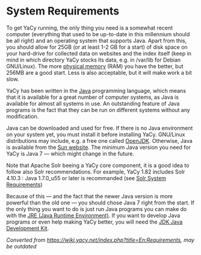 # System Requirements

To get YaCy running, the only thing you need is a somewhat recent
computer (everything that used to be up-to-date in this millennium
should be all right) and an operating system that supports Java. Apart
from this, you should allow for 25GB (or at least 1-2 GB for a start) of
disk space on your hard-drive for collected data on websites and the
index itself (keep in mind in which directory YaCy stocks its data, e.g.
in /var/lib for Debian GNU/Linux). The more [physical
memory](http://en.wikipedia.org/wiki/Random_access_memory) (RAM) you
have the better, but 256MB are a good start. Less is also acceptable,
but it will make work a bit slow.

YaCy has been written in the
[Java](http://en.wikipedia.org/wiki/Java_\(programming_language\))
programming language, which means that it is available for a great
number of computer systems, as Java is available for almost all systems
in use. An outstanding feature of Java programs is the fact that they
can be run on different systems without any modification.

Java can be downloaded and used for free. If there is no Java
environment on your system yet, you must install it before installing
YaCy. GNU/Linux distributions may include, e.g. a free one called
[OpenJDK](http://openjdk.java.net/install/). Otherwise, Java is
available from the [Sun website](http://java.com/en/download/index.jsp).
The minimum Java version you need for YaCy is Java 7 — which might
change in the future.

Note that Apache Solr beeing a YaCy core component, it is a good idea to
follow also Solr recommendations. For example, YaCy 1.82 includes Solr
4.10.3 : Java 1.7.0\_u55 or later is recommanded (see [Solr System
Requirements](https://lucene.apache.org/solr/4_10_3/SYSTEM_REQUIREMENTS.html))

Because of this — and the fact that the newer Java version is more
powerful than the old one — you should chose Java 7 right from the
start. If the only thing you want to do is just run Java programs you
can make do with the [JRE (Java Runtime
Environment)](https://en.wikipedia.org/wiki/Java_Runtime_Environment). If you want to develop
Java programs or even help making YaCy better, you will need the [JDK
Java Development Kit](http://en.wikipedia.org/wiki/JDK).



_Converted from <https://wiki.yacy.net/index.php?title=En:Requirements>, may
be outdated_




